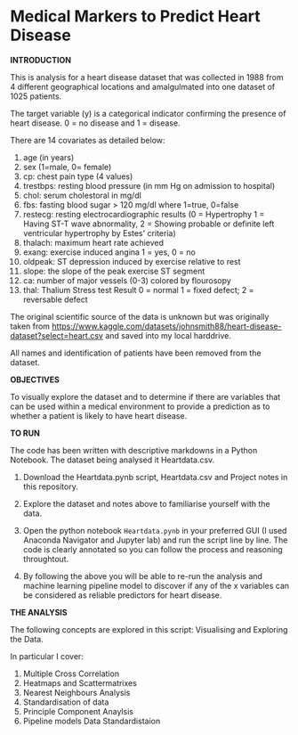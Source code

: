 # Medical Markers to Predict Heart Disease


**INTRODUCTION**

This is analysis for a heart disease dataset that was collected in 1988 from 4 different geographical locations and amalgulmated into one dataset of 1025 patients.

The target variable (y) is a categorical indicator confirming the presence of heart disease. 0 = no disease and 1 = disease.

There are 14 covariates as detailed below:

  1. age (in years) 
  2. sex (1=male, 0= female)
  3. cp: chest pain type (4 values)
  4. trestbps: resting blood pressure (in mm Hg on admission to hospital)
  5. chol: serum cholestoral in mg/dl
  6. fbs: fasting blood sugar > 120 mg/dl where 1=true, 0=false
  7. restecg: resting electrocardiographic results (0 = Hypertrophy 1 =            Having ST-T wave abnormality, 2 = Showing probable or definite left          ventricular hypertrophy by Estes' criteria)
  8. thalach: maximum heart rate achieved
  9. exang: exercise induced angina 1 = yes, 0 = no
  10. oldpeak: ST depression induced by exercise relative to rest
  11. slope: the slope of the peak exercise ST segment
  12. ca: number of major vessels (0-3) colored by flourosopy
  13. thal: Thalium Stress test Result 0 = normal 1 = fixed defect; 2 =             reversable defect

The original scientific source of the data is unknown but was originally taken from https://www.kaggle.com/datasets/johnsmith88/heart-disease-dataset?select=heart.csv and saved into my local harddrive.

All names and identification of patients have been removed from the dataset.

**OBJECTIVES**

To visually explore the dataset and to determine if there are variables that can be used within a medical environment to provide a prediction as to whether a patient is likely to have heart disease. 

**TO RUN**

The code has been written with descriptive markdowns in a Python Notebook. The dataset being analysed it Heartdata.csv.

1. Download the Heartdata.pynb script, Heartdata.csv and Project notes in this repository.

2. Explore the dataset and notes above to familiarise yourself with the data.

3. Open the python notebook `Heartdata.pynb` in your preferred GUI (I used Anaconda Navigator and Jupyter lab) and run the script line by line. The code is clearly annotated so you can follow the process and reasoning throughtout. 

4. By following the above you will be able to re-run the analysis and machine learning pipeline model to discover if any of the x variables can be considered as reliable predictors for heart disease. 

**THE ANALYSIS**

The following concepts are explored in this script: Visualising and Exploring the Data. 

In particular I cover:

  1. Multiple Cross Correlation
  2. Heatmaps and Scattermatrixes
  3. Nearest Neighbours Analysis
  4. Standardisation of data
  5. Principle Component Anaylsis
  6. Pipeline models
  Data Standardistaion 




